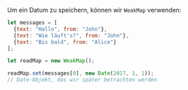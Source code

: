 Um ein Datum zu speichern, können wir `WeakMap` verwenden:

```js
let messages = [
  {text: "Hallo", from: "John"},
  {text: "Wie läuft's?", from: "John"},
  {text: "Bis bald", from: "Alice"}
];

let readMap = new WeakMap();

readMap.set(messages[0], new Date(2017, 1, 1));
// Date-Objekt, das wir später betrachten werden
```
